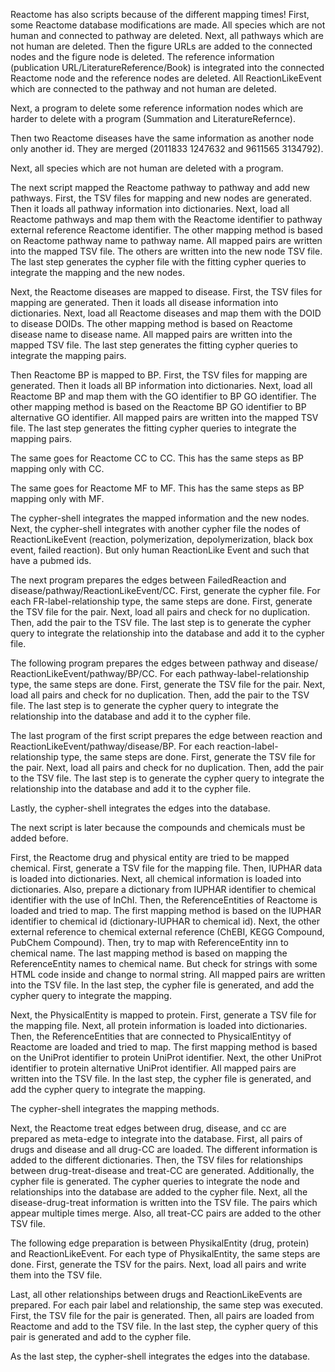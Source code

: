 Reactome has also scripts because of the different mapping times!
First, some Reactome database modifications are made.  All species which are not human and connected to pathway are deleted. Next, all pathways which are not human are deleted. Then the figure URLs are added to the connected nodes and the figure node is deleted. The reference information (publication URL/LiteratureReference/Book) is integrated into the connected Reactome node and the reference nodes are deleted. All ReactionLikeEvent which are connected to the pathway and not human are deleted.

Next, a program to delete some reference information nodes which are harder to delete with a program (Summation and LiteratureRefernce).

Then two Reactome diseases have the same information as another node only another id. They are merged (2011833 1247632 and 9611565 3134792).

Next, all species which are not human are deleted with a program.

The next script mapped the Reactome pathway to pathway and add new pathways.
                First, the TSV files for mapping and new nodes are generated.
                Then it loads all pathway information into dictionaries.
                Next, load all Reactome pathways and map them with the Reactome identifier to pathway external reference Reactome identifier.
                The other mapping method is based on Reactome pathway name to pathway name.
                All mapped pairs are written into the mapped TSV file. The others are written into the new node TSV file.
                The last step generates the cypher file with the fitting cypher queries to integrate the mapping and the new nodes.
               
Next, the Reactome diseases are mapped to disease.
                First, the TSV files for mapping are generated.
                Then it loads all disease information into dictionaries.
                Next, load all Reactome diseases and map them with the DOID to disease DOIDs.
                The other mapping method is based on Reactome disease name to disease name.
                All mapped pairs are written into the mapped TSV file. The last step generates the fitting cypher queries to integrate the mapping pairs.


Then Reactome BP is mapped to BP.
                First, the TSV files for mapping are generated.
                Then it loads all BP information into dictionaries.
                Next, load all Reactome BP and map them with the GO identifier to BP GO identifier.
                The other mapping method is based on the Reactome BP GO identifier to BP alternative GO identifier.
                All mapped pairs are written into the mapped TSV file. The last step generates the fitting cypher queries to integrate the mapping pairs.

The same goes for Reactome CC to CC.
                This has the same steps as BP mapping only with CC.


The same goes for Reactome MF to MF.
                This has the same steps as BP mapping only with MF.

The cypher-shell integrates the mapped information and the new nodes.
Next, the cypher-shell integrates with another cypher file the nodes of ReactionLikeEvent (reaction, polymerization, depolymerization, black box event, failed reaction). But only human ReactionLike Event and such that have a pubmed ids.

The next program prepares the edges between FailedReaction and disease/pathway/ReactionLikeEvent/CC.
                First, generate the cypher file.
                For each FR-label-relationship type, the same steps are done.
                               First, generate the TSV file for the pair.
                               Next, load all pairs and check for no duplication. Then, add the pair to the TSV file.
                              The last step is to generate the cypher query to integrate the relationship into the database and add it to the cypher file.

The following program prepares the edges between pathway and disease/ ReactionLikeEvent/pathway/BP/CC.
                For each pathway-label-relationship type, the same steps are done.
                               First, generate the TSV file for the pair.
                               Next, load all pairs and check for no duplication. Then, add the pair to the TSV file.
                              The last step is to generate the cypher query to integrate the relationship into the database and add it to the cypher file.

The last program of the first script prepares the edge between reaction and ReactionLikeEvent/pathway/disease/BP.
                For each reaction-label-relationship type, the same steps are done.
                               First, generate the TSV file for the pair.
                               Next, load all pairs and check for no duplication. Then, add the pair to the TSV file.
                              The last step is to generate the cypher query to integrate the relationship into the database and add it to the cypher file.

Lastly, the cypher-shell integrates the edges into the database.
 
The next script is later because the compounds and chemicals must be added before.

First, the Reactome drug and physical entity are tried to be mapped chemical.
               First, generate a TSV file for the mapping file.
               Then, IUPHAR data is loaded into dictionaries.
               Next, all chemical information is loaded into dictionaries. Also, prepare a dictionary from IUPHAR identifier to chemical identifier with the use of InChI.
               Then, the ReferenceEntities of Reactome is loaded and tried to map.
               The first mapping method is based on the IUPHAR identifier to chemical id (dictionary-IUPHAR to chemical id).
               Next, the other external reference to chemical external reference (ChEBI, KEGG Compound, PubChem Compound).
               Then, try to map with ReferenceEntity inn to chemical name.
               The last mapping method is based on mapping the ReferenceEntity names to chemical name. But check for strings with some HTML code inside and change to normal string.
               All mapped pairs are written into the TSV file.
               In the last step, the cypher file is generated, and add the cypher query to integrate the mapping.

Next, the PhysicalEntity is mapped to protein.
	First, generate a TSV file for the mapping file.
         Next, all protein information is loaded into dictionaries. 
               Then, the ReferenceEntities that are connected to PhysicalEntityy of Reactome are loaded and tried to map.
               The first mapping method is based on the UniProt identifier to protein UniProt identifier.
               Next, the other UniProt identifier to protein alternative UniProt identifier.
               All mapped pairs are written into the TSV file.
               In the last step, the cypher file is generated, and add the cypher query to integrate the mapping.
               
The cypher-shell integrates the mapping methods.

Next, the Reactome treat edges between drug, disease, and cc are prepared as meta-edge to integrate into the database.
               First, all pairs of drugs and disease and all drug-CC are loaded. The different information is added to the different dictionaries.
               Then, the TSV files for relationships between drug-treat-disease and treat-CC are generated. Additionally, the cypher file is generated. The cypher queries to integrate the node and relationships into the database are added to the cypher file.
               Next, all the disease-drug-treat information is written into the TSV file. The pairs which appear multiple times merge. Also, all treat-CC pairs are added to the other TSV file.
               
The following edge preparation is between PhysikalEntity (drug, protein) and ReactionLikeEvent.
	For each type of PhysikalEntity, the same steps are done.
		First, generate the TSV for the pairs.
		Next, load all pairs and write them into the TSV file.

Last, all other relationships between drugs and ReactionLikeEvents are prepared.
               For each pair label and relationship, the same step was executed.
                               First, the TSV file for the pair is generated.
                               Then, all pairs are loaded from Reactome and add to the TSV file.
                               In the last step, the cypher query of this pair is generated and add to the cypher file.

As the last step, the cypher-shell integrates the edges into the database.
